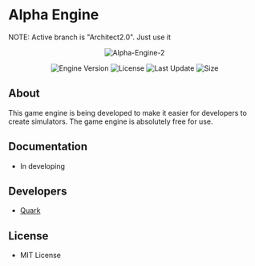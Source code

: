 # Alpha Engine

NOTE: Active branch is "Architect2.0". Just use it

<p align="center">
      <img src="https://i.ibb.co/LprNYRR/Alpha-Engine-2.png" alt="Alpha-Engine-2" border="0">
</p>

<p align="center">
   <img src="https://img.shields.io/badge/Version-v0.1--Alpha-blue" alt="Engine Version">
   <img src="https://img.shields.io/badge/License-MIT-green" alt="License">
   <img src="https://img.shields.io/github/last-commit/Quark-Hell/Alpha_Engine" alt="Last Update">
   <img src="https://img.shields.io/github/languages/code-size/Quark-Hell/Alpha_Engine" alt="Size">
</p>

## About

This game engine is being developed to make it easier for developers to create simulators. The game engine is absolutely free for use.

## Documentation

- In developing

## Developers

- [Quark](https://github.com/Quark-Hell)

## License
- MIT License
